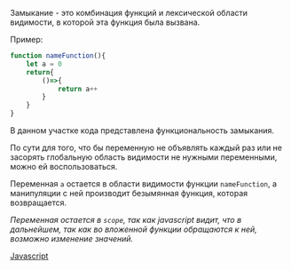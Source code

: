 Замыкание - это комбинация функций и лексической области видимости, в которой эта функция была вызвана.

Пример:
```javascript
function nameFunction(){
	let a = 0
	return{
		()=>{
			return a++
		}
	}
}
```

В данном участке кода представлена функциональность замыкания.

По сути для того, что бы переменную не объявлять каждый раз или не засорять глобальную область видимости не нужными переменными, можно ей воспользоваться.

Переменная `a` остается в области видимости функции `nameFunction`, а манипуляции с ней производит безымянная функция, которая возвращается.

*Переменная остается в `scope`, так как javascript видит, что в дальнейшем, так как во вложенной функции обращаются к ней, возможно изменение значений.*

[Javascript](Javascript)